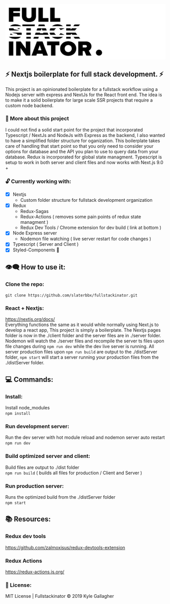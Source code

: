 ![nextjs fullstackinator](headerIMG.jpg)

## ⚡️ Nextjs boilerplate for full stack development. ⚡️
This project is an opinionated boilerplate for a fullstack workflow using a Nodejs server with express and NextJs for the React front end. The idea is to make it a solid boilerplate for large scale SSR projects that require a custom node backend.  

### 🔎 More about this project
I could not find a solid start point for the project that incorporated Typescript / NextJs and NodeJs with Express as the backend, I also wanted to have a simplified folder structure for oganization. This boilerplate takes care of handling that start point so that you only need to consider your options for database and the API you plan to use to query data from your database. Redux is incorporated for global state managment. Typescript is setup to work in both server and client files and now works with Next.js 9.0 +  

### 🔓 Currently working with:
- [x] Nextjs
  - Custom folder structure for fullstack development organization
- [x] Redux
  - Redux-Sagas
  - Redux-Actions ( removes some pain points of redux state managment )
  - Redux Dev Tools / Chrome extension for dev build ( link at bottom )
- [x] Node Express server
  - Nodemon file watching ( live server restart for code changes )
- [x] Typescript ( Server and Client )
- [x] Styled-Components 💅  
 
## 👁‍🗨 How to use it:
### Clone the repo:
```
git clone https://github.com/slaterbbx/fullstackinator.git
```
### React + Nextjs:
https://nextjs.org/docs/  
Everything functions the same as it would while normally using Next.js to develop a react app, This project is simply a boilerplate. The Nextjs pages folder is now in the ./client folder and the server files are in ./server folder. Nodemon will watch the ./server files and recompile the server ts files upon file changes during `npm run dev` while the dev live server is running. All server production files upon `npm run build` are output to the ./distServer folder, `npm start` will start a server running your production files from the ./distServer folder.

## 💻 Commands:
### Install:
Install node_modules  
`npm install`
### Run development server:
Run the dev server with hot module reload and nodemon server auto restart<br>
`npm run dev`
### Build optimized server and client:
Build files are output to ./dist folder  
`npm run build` ( builds all files for production / Client and Server )
### Run production server:
Runs the optimized build from the ./distServer folder  
`npm start`  

## 📚 Resources:
### Redux dev tools
https://github.com/zalmoxisus/redux-devtools-extension
### Redux Actions
https://redux-actions.js.org/

### 📝 License:
MIT License | Fullstackinator © 2019 Kyle Gallagher